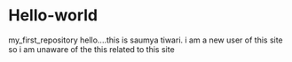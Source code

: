 # Hello-world
my_first_repository
hello....this is saumya tiwari. i am a new user of this site so i am unaware of the this related to this site
